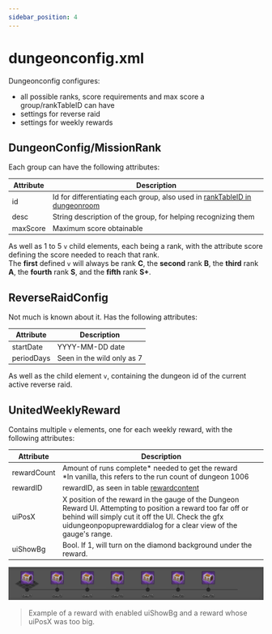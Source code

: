 ```yaml
---
sidebar_position: 4
---
```


# dungeonconfig.xml

Dungeonconfig configures:
- all possible ranks, score requirements and max score a group/rankTableID can have
- settings for reverse raid
- settings for weekly rewards

## DungeonConfig/MissionRank
Each group can have the following attributes:

| Attribute | Description |
| - | - |
id | Id for differentiating each group, also used in [rankTableID in dungeonroom](/data/xml/table/dungeonroom)
desc | String description of the group, for helping recognizing them
maxScore | Maximum score obtainable

As well as 1 to 5 `v` child elements, each being a rank, with the attribute score defining the score needed to reach that rank.<br/>
The **first** defined `v` will always be rank **C**, the **second** rank **B**, the **third** rank **A**, the **fourth** rank **S**, and the **fifth** rank **S+**.

## ReverseRaidConfig
Not much is known about it. Has the following attributes:

| Attribute | Description |
| - | - |
| startDate | YYYY-MM-DD date |
| periodDays | Seen in the wild only as 7

As well as the child element `v`, containing the dungeon id of the current active reverse raid.

## UnitedWeeklyReward
Contains multiple `v` elements, one for each weekly reward, with the following attributes:

| Attribute | Description |
| - | - |
| rewardCount | Amount of runs complete\* needed to get the reward<br/>\*In vanilla, this refers to the run count of dungeon 1006
| rewardID | rewardID, as seen in table [rewardcontent](/data/xml/table/rewardcontent)
| uiPosX | X position of the reward in the gauge of the Dungeon Reward UI. Attempting to position a reward too far off or behind will simply cut it off the UI. Check the gfx uidungeonpopuprewarddialog for a clear view of the gauge's range.
| uiShowBg | Bool. If 1, will turn on the diamond background under the reward.
![image](../../../../src/imgs/xml/weeklyrewardedits.png)
> Example of a reward with enabled uiShowBg and a reward whose uiPosX was too big.